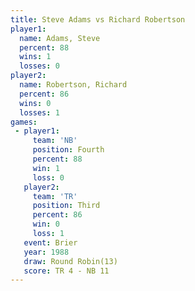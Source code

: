 ```yaml
---
title: Steve Adams vs Richard Robertson
player1:                  
  name: Adams, Steve      
  percent: 88             
  wins: 1                 
  losses: 0               
player2:                  
  name: Robertson, Richard
  percent: 86             
  wins: 0                 
  losses: 1               
games:
 - player1:          
     team: 'NB'      
     position: Fourth
     percent: 88     
     win: 1          
     loss: 0         
   player2:         
     team: 'TR'     
     position: Third
     percent: 86    
     win: 0         
     loss: 1        
   event: Brier         
   year: 1988           
   draw: Round Robin(13)
   score: TR 4 - NB 11  
---
```

